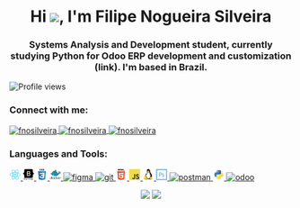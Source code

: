 <h1 align="center">Hi <img src="https://raw.githubusercontent.com/kaueMarques/kaueMarques/master/hi.gif" width="30px">, I'm Filipe Nogueira Silveira</h1>
<h3 align="center">Systems Analysis and Development student, currently studying Python for Odoo ERP development and customization (link). I'm based in Brazil.</h3>

<p align="left"> <img src="https://komarev.com/ghpvc/?username=fnosilveira&color=green" alt="Profile views" /> </p>

<h3 align="left">Connect with me:</h3>
<p align="left">
  <a href="https://linkedin.com/in/fnosilveira" target="blank">
    <img align="center" src="https://raw.githubusercontent.com/rahuldkjain/github-profile-readme-generator/master/src/images/icons/Social/linked-in-alt.svg" alt="fnosilveira" height="20" width="20" />
  </a>
  <a href="https://fb.com/fnosilveira" target="blank">
    <img align="center" src="https://raw.githubusercontent.com/rahuldkjain/github-profile-readme-generator/master/src/images/icons/Social/facebook.svg"   alt="fnosilveira" height="20" width="20" />
  </a>
  <a href="https://instagram.com/fnosilveira" target="blank">
    <img align="center" src="https://raw.githubusercontent.com/rahuldkjain/github-profile-readme-generator/master/src/images/icons/Social/instagram.svg" alt="fnosilveira" height="20" width="20" />
  </a>
</p>

<h3 align="left">Languages and Tools:</h3>
<p align="left">
  
  <a href="https://pt-br.reactjs.org/docs/getting-started.html" target="_blank" rel="noreferrer">
    <img src="https://raw.githubusercontent.com/devicons/devicon/master/icons/react/react-original.svg" alt="RReact" height="20" width="20" >
  </a>
  <a href="https://getbootstrap.com" target="_blank" rel="noreferrer">
    <img src="https://raw.githubusercontent.com/devicons/devicon/master/icons/bootstrap/bootstrap-plain-wordmark.svg" alt="bootstrap" width="20" height="20"/>
  </a>
  <a href="https://www.w3schools.com/css/" target="_blank" rel="noreferrer">
    <img src="https://raw.githubusercontent.com/devicons/devicon/master/icons/css3/css3-original-wordmark.svg" alt="css3" width="20" height="20"/>
  </a>
  <a href="https://www.docker.com/" target="_blank" rel="noreferrer">  
    <img src="https://raw.githubusercontent.com/devicons/devicon/master/icons/docker/docker-original-wordmark.svg" alt="docker" width="20" height="20"/>
  </a>
  <a href="https://www.figma.com/" target="_blank" rel="noreferrer">
    <img src="https://www.vectorlogo.zone/logos/figma/figma-icon.svg" alt="figma" width="20" height="20"/>
  </a>
  <a href="https://git-scm.com/" target="_blank" rel="noreferrer">
    <img src="https://www.vectorlogo.zone/logos/git-scm/git-scm-icon.svg" alt="git" width="20" height="20"/>
  </a>
  <a href="https://www.w3.org/html/" target="_blank" rel="noreferrer">
    <img src="https://raw.githubusercontent.com/devicons/devicon/master/icons/html5/html5-original-wordmark.svg" alt="html5" width="20" height="20"/>
  </a>
  <a href="https://developer.mozilla.org/en-US/docs/Web/JavaScript" target="_blank" rel="noreferrer">
    <img src="https://raw.githubusercontent.com/devicons/devicon/master/icons/javascript/javascript-original.svg" alt="javascript" width="20" height="20"/>
  </a>
  <a href="https://www.linux.org/" target="_blank" rel="noreferrer">
    <img src="https://raw.githubusercontent.com/devicons/devicon/master/icons/linux/linux-original.svg" alt="linux" width="20" height="20"/>
  </a>
  <a href="https://www.photoshop.com/en" target="_blank" rel="noreferrer">
    <img src="https://raw.githubusercontent.com/devicons/devicon/master/icons/photoshop/photoshop-line.svg" alt="photoshop" width="20" height="20"/>
  </a>
  <a href="https://postman.com" target="_blank" rel="noreferrer">
   <img src="https://www.vectorlogo.zone/logos/getpostman/getpostman-icon.svg" alt="postman" width="20" height="20"/>
   </a>
  <a href="https://www.python.org" target="_blank" rel="noreferrer">
   <img src="https://raw.githubusercontent.com/devicons/devicon/master/icons/python/python-original.svg" alt="python" width="20" height="20"/>
  </a>
  <a href="https://www.odoo.com" target="_blank" rel="noreferrer">
   <img src="https://upload.wikimedia.org/wikipedia/commons/5/50/Odoo_logo.svg" alt="odoo" width="40" height="20"/>
  </a>
</p>
<div align="center">
 <img height="180em" src="https://github-readme-stats.vercel.app/api?username=fnosilveira&show_icons=true&include_all_commits=true&count_private=true"/>
 <img height="180em" src="https://github-readme-stats.vercel.app/api/top-langs/?username=fnosilveira&layout=compact&langs_count=10"/>
</div>

